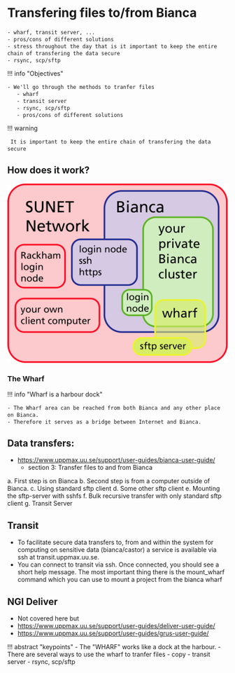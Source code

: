 # Transfering files to/from Bianca
    - wharf, transit server, ...
    - pros/cons of different solutions
    - stress throughout the day that is it important to keep the entire chain of transfering the data secure
    - rsync, scp/sftp

!!! info "Objectives" 

    - We'll go through the methods to tranfer files
       - wharf
       - transit server
       - rsync, scp/sftp
       - pros/cons of different solutions
       
 !!! warning
 
     It is important to keep the entire chain of transfering the data secure

## How does it work?

![Bianca](./img/biancaorganisation-01.png)

### The Wharf

!!! info "Wharf is a harbour dock"

    - The Wharf area can be reached from both Bianca and any other place on Bianca.
    - Therefore it serves as a bridge between Internet and Bianca.
    
 

## Data transfers:
- <https://www.uppmax.uu.se/support/user-guides/bianca-user-guide/> 
    - section 3: Transfer files to and from Bianca

a.	First step is on Bianca
b.	Second step is from a computer outside of Bianca. 
c.	Using standard sftp client
d.	Some other sftp client
e.	Mounting the sftp-server with sshfs
f.	Bulk recursive transfer with only standard sftp client
g.	Transit Server

## Transit

- To facilitate secure data transfers to, from and within the system for computing on sensitive data (bianca/castor) a service is available via ssh at transit.uppmax.uu.se.
- You can connect to transit via ssh. Once connected, you should see a short help message. The most important thing there is the
mount_wharf command
which you can use to mount a project from the bianca wharf


## NGI Deliver 

- Not covered here but 
- https://www.uppmax.uu.se/support/user-guides/deliver-user-guide/
- https://www.uppmax.uu.se/support/user-guides/grus-user-guide/

!!! abstract "keypoints"
    - The "WHARF" works like a dock at the harbour.
    - There are several ways to use the wharf to tranfer files
        - copy
        - transit server
        - rsync, scp/sftp

